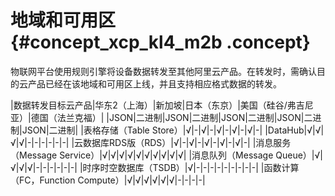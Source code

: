 # 地域和可用区 {#concept_xcp_kl4_m2b .concept}

物联网平台使用规则引擎将设备数据转发至其他阿里云产品。在转发时，需确认目的云产品已经在该地域和可用区上线，并且支持相应格式数据的转发。

|数据转发目标云产品|华东2（上海）|新加坡|日本（东京）|美国（硅谷/弗吉尼亚）|德国（法兰克福）|
|JSON|二进制|JSON|二进制|JSON|二进制|JSON|二进制|JSON|二进制|
|表格存储（Table Store）|√|-|√|-|√|-|√|-|√|-|
|DataHub|√|√|√|√|-|-|-|-|-|-|
|云数据库RDS版（RDS）|√|-|√|-|√|-|√|-|√|-|
|消息服务（Message Service）|√|√|√|√|√|√|√|√|√|√|
|消息队列（Message Queue）|√|√|√|√|-|-|-|-|-|-|
|时序时空数据库（TSDB）|√|-|-|-|-|-|-|-|-|-|
|函数计算（FC，Function Compute）|√|√|√|√|√|√|-|-|-|-|

